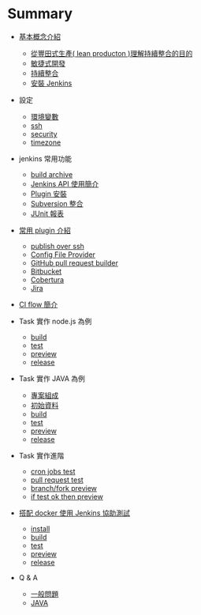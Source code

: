 Summary
=======

-	[基本概念介紹](basic/README.md)

	-	[從豐田式生產( lean producton )理解持續整合的目的](basic/lean.md)
	-	[敏捷式開發](basic/agile.md)
	-	[持續整合](basic/continuous-integration.md)
	-	[安裝 Jenkins](basic/install.md)

-	設定

	-	[環境變數](setup/env.md)
	-	[ssh](setup/ssh.md)
	-	[security](setup/security.md)
	-	[timezone](setup/timezone.md)

-	jenkins 常用功能

	-	[build archive]()
	-	[Jenkins API 使用簡介]()
	-	[Plugin 安裝]()
	-	[Subversion 整合]()
	-	[JUnit 報表]()

-	[常用 plugin 介紹](plugin/README.md)

	-	[publish over ssh](plugin/publish-over-ssh.md)
	-	[Config File Provider](plugin/config-file-provider.md)
	-	[GitHub pull request builder](plugin/github_pull_request_builder.md)
	-	[Bitbucket](plugin/bitbucket.md)
	-	[Cobertura](plugin/cobertura.md)
	-	[Jira](https://wiki.jenkins-ci.org/display/JENKINS/JIRA+Plugin)

-	[CI flow 簡介](task/flow.md)

-	Task 實作 node.js 為例

	-	[build](task/nodejs/build.md)
	-	[test](task/nodejs/test.md)
	-	[preview](task/nodejs/preview.md)
	-	[release](task/nodejs/release.md)

-	Task 實作 JAVA 為例

	-	[專案組成](task/java/project.md)
	-	[初始資料](task/java/inital.md)
	-	[build](task/java/build.md)
	-	[test](task/java/test.md)
	-	[preview](task/java/preview.md)
	-	[release](task/java/release.md)

-	Task 實作進階

	-	[cron jobs test](task/cron_test.md)
	-	[pull request test](task/pr_test.md)
	-	[branch/fork preview](task/branch_fork_preview.md)
	-	[if test ok then preview](task/if_test_ok_then_preview.md)

-	[搭配 docker 使用 Jenkins 協助測試](withDocker/README.md)

	-	[install](withDocker/install.md)
	-	[build](withDocker/build.md)
	-	[test](withDocker/test.md)
	-	[preview](withDocker/preview.md)
	-	[release](withDocker/release.md)

-	Q & A

	-	[一般問題](QA/general.md)
	-	[JAVA](QA/java.md)
